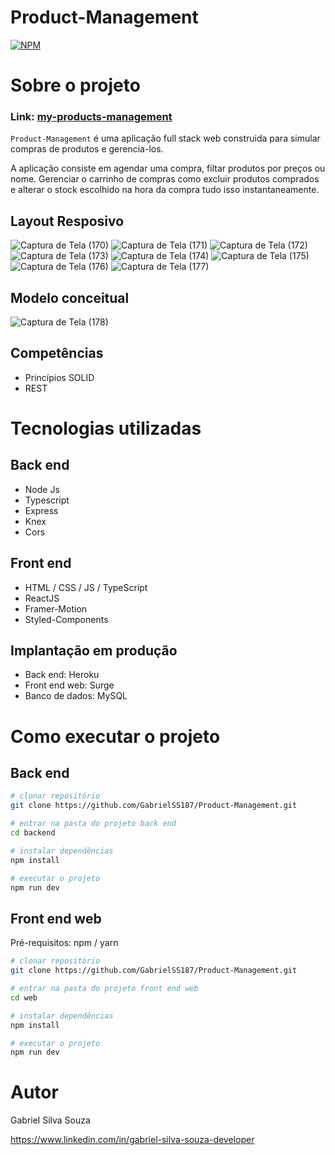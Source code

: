 # Product-Management
[![NPM](https://img.shields.io/npm/l/react)](https://github.com/GabrielSS187/Product-Management/blob/main/LICENSE) 

# Sobre o projeto

### Link: [my-products-management](https://my-products-management.surge.sh/)

``Product-Management`` é uma aplicação full stack web construida para simular compras de produtos e gerencia-los.

A aplicação consiste em agendar uma compra, filtar produtos por preços
ou nome. Gerenciar o carrinho de compras como excluir produtos comprados e alterar o stock escolhido na hora da compra tudo isso instantaneamente.

## Layout Resposivo
![Captura de Tela (170)](https://user-images.githubusercontent.com/86306877/179446803-9b8842eb-6639-41b2-89b6-7ba73f17fd97.png)
![Captura de Tela (171)](https://user-images.githubusercontent.com/86306877/179446805-a211996b-2ae3-4451-9aa3-389d83f3ecf2.png)
![Captura de Tela (172)](https://user-images.githubusercontent.com/86306877/179446807-72b37d95-555e-4405-8808-b7a1b75acd5a.png)
![Captura de Tela (173)](https://user-images.githubusercontent.com/86306877/179446810-0672ed4b-5345-4551-8231-9246e4c2c006.png)
![Captura de Tela (174)](https://user-images.githubusercontent.com/86306877/179446811-bf3a988c-36d9-4cfd-b3c6-20e139fa2f5f.png)
![Captura de Tela (175)](https://user-images.githubusercontent.com/86306877/179446815-7569018f-1560-4c74-a1df-570535df114e.png)
![Captura de Tela (176)](https://user-images.githubusercontent.com/86306877/179446816-05d24522-283b-4d25-a56d-08ff34a9dcae.png)
![Captura de Tela (177)](https://user-images.githubusercontent.com/86306877/179446818-50930cd3-666f-4244-8168-3908304535f0.png)

## Modelo conceitual
![Captura de Tela (178)](https://user-images.githubusercontent.com/86306877/179448113-4908b9fd-2630-44cf-96be-fd48a939a117.png)

## Competências
- Princípios SOLID
- REST

# Tecnologias utilizadas
## Back end
- Node Js
- Typescript
- Express
- Knex
- Cors
## Front end
- HTML / CSS / JS / TypeScript
- ReactJS
- Framer-Motion
- Styled-Components
## Implantação em produção
- Back end: Heroku
- Front end web: Surge
- Banco de dados:  MySQL

# Como executar o projeto

## Back end

```bash
# clonar repositório
git clone https://github.com/GabrielSS187/Product-Management.git

# entrar na pasta do projeto back end
cd backend

# instalar dependências
npm install

# executar o projeto
npm run dev
```

## Front end web
Pré-requisitos: npm / yarn

```bash
# clonar repositório
git clone https://github.com/GabrielSS187/Product-Management.git

# entrar na pasta do projeto front end web
cd web

# instalar dependências
npm install

# executar o projeto
npm run dev
```

# Autor

Gabriel Silva Souza

https://www.linkedin.com/in/gabriel-silva-souza-developer
